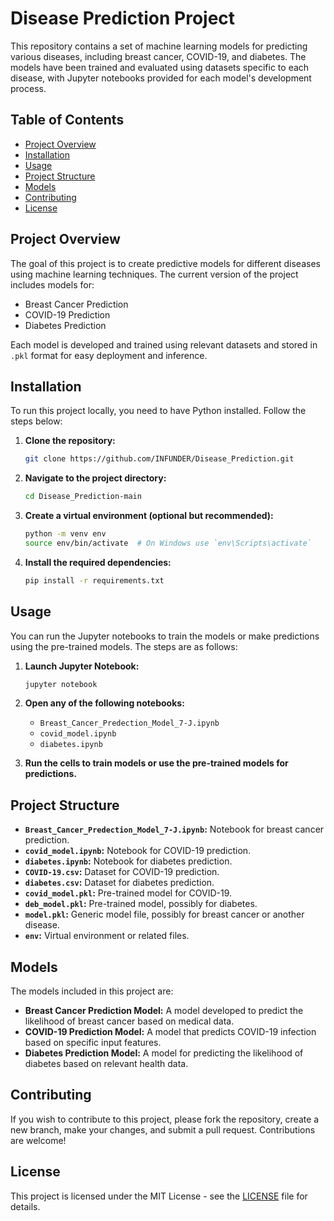 # Disease Prediction Project

This repository contains a set of machine learning models for predicting various diseases, including breast cancer, COVID-19, and diabetes. The models have been trained and evaluated using datasets specific to each disease, with Jupyter notebooks provided for each model's development process.

## Table of Contents

- [Project Overview](#project-overview)
- [Installation](#installation)
- [Usage](#usage)
- [Project Structure](#project-structure)
- [Models](#models)
- [Contributing](#contributing)
- [License](#license)

## Project Overview

The goal of this project is to create predictive models for different diseases using machine learning techniques. The current version of the project includes models for:
- Breast Cancer Prediction
- COVID-19 Prediction
- Diabetes Prediction

Each model is developed and trained using relevant datasets and stored in `.pkl` format for easy deployment and inference.

## Installation

To run this project locally, you need to have Python installed. Follow the steps below:

1. **Clone the repository:**
   ```bash
   git clone https://github.com/INFUNDER/Disease_Prediction.git
   ```
2. **Navigate to the project directory:**
   ```bash
   cd Disease_Prediction-main
   ```
3. **Create a virtual environment (optional but recommended):**
   ```bash
   python -m venv env
   source env/bin/activate  # On Windows use `env\Scripts\activate`
   ```
4. **Install the required dependencies:**
   ```bash
   pip install -r requirements.txt
   ```

## Usage

You can run the Jupyter notebooks to train the models or make predictions using the pre-trained models. The steps are as follows:

1. **Launch Jupyter Notebook:**
   ```bash
   jupyter notebook
   ```
2. **Open any of the following notebooks:**
   - `Breast_Cancer_Predection_Model_7-J.ipynb`
   - `covid_model.ipynb`
   - `diabetes.ipynb`

3. **Run the cells to train models or use the pre-trained models for predictions.**

## Project Structure

- **`Breast_Cancer_Predection_Model_7-J.ipynb`:** Notebook for breast cancer prediction.
- **`covid_model.ipynb`:** Notebook for COVID-19 prediction.
- **`diabetes.ipynb`:** Notebook for diabetes prediction.
- **`COVID-19.csv`:** Dataset for COVID-19 prediction.
- **`diabetes.csv`:** Dataset for diabetes prediction.
- **`covid_model.pkl`:** Pre-trained model for COVID-19.
- **`deb_model.pkl`:** Pre-trained model, possibly for diabetes.
- **`model.pkl`:** Generic model file, possibly for breast cancer or another disease.
- **`env`:** Virtual environment or related files.

## Models

The models included in this project are:

- **Breast Cancer Prediction Model:** A model developed to predict the likelihood of breast cancer based on medical data.
- **COVID-19 Prediction Model:** A model that predicts COVID-19 infection based on specific input features.
- **Diabetes Prediction Model:** A model for predicting the likelihood of diabetes based on relevant health data.

## Contributing

If you wish to contribute to this project, please fork the repository, create a new branch, make your changes, and submit a pull request. Contributions are welcome!

## License

This project is licensed under the MIT License - see the [LICENSE](LICENSE) file for details.

